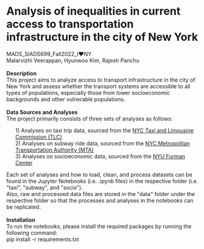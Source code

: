 # Analysis of inequalities in current access to transportation infrastructure in the city of New York

MADS_SIADS699_Fall2022_I:heart:NY<br>
Malarvizhi Veerappan, Hyunwoo Kim, Rajesh Panchu<br>
<br>
<b>Description</b><br>
This project aims to analyze access to transport infrastructure in the city of New York and assess whether the transport systems are accessible to all types of populations, especially those from lower socioeconomic backgrounds and other vulnerable populations.<br>
<br>
<b>Data Sources and Analyses</b><br>
The project primarily consists of three sets of analyses as follows:<br>
<ul>
1) Analyses on taxi trip data, sourced from the <a href="https://www1.nyc.gov/site/tlc/about/tlc-trip-record-data.page">NYC Taxi and Limousine Commission (TLC)</a><br>
2) Analyses on subway ride data, sourced from the <a href="https://transitfeeds.com/p/mta">NYC Metropolitan Transportation Authority (MTA)</a><br>
3) Analyses on socioeconomic data, sourced from the <a href="https://furmancenter.org/">NYU Furman Center</a><br>
</ul>
Each set of analyses and how to load, clean, and process datasets can be found in the Jupyter Notebooks (i.e. .ipynb files) in the respective folder (i.e. "taxi", "subway", and "socio").<br>
Also, raw and processed data files are stored in the "data" folder under the respective folder so that the processes and analyses in the notebooks can be replicated.<br>
<br>
<b>Installation</b><br>
To run the notebooks, please install the required packages by running the following command:<br>
pip install -r requirements.txt